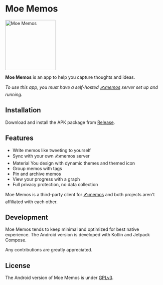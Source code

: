 # Moe Memos

<img alt="Moe Memos" src="https://memos.moe/memos.png" width="160" height="160" />

**Moe Memos** is an app to help you capture thoughts and ideas.

*To use this app, you must have a self-hosted [✍️memos](https://github.com/usememos/memos) server set up and running.*

## Installation

Download and install the APK package from [Release](https://github.com/mudkipme/MoeMemosAndroid/releases).

## Features

- Write memos like tweeting to yourself
- Sync with your own ✍️memos server
- Material You design with dynamic themes and themed icon
- Group memos with tags
- Pin and archive memos
- View your progress with a graph
- Full privacy protection, no data collection

Moe Memos is a third-party client for [✍️memos](https://github.com/usememos/memos) and both projects aren't affiliated with each other.

## Development

Moe Memos tends to keep minimal and optimized for best native experience. The Android version is developed with Kotlin and Jetpack Compose.

Any contributions are greatly appreciated.

## License

The Android version of Moe Memos is under [GPLv3](LICENSE).
